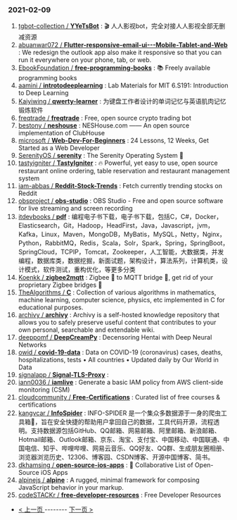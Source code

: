 ### 2021-02-09 
1. [
        tgbot-collection /
**YYeTsBot**](https://github.com/tgbot-collection/YYeTsBot) : 🎬 人人影视bot，完全对接人人影视全部无删减资源
1. [
        abuanwar072 /
**Flutter-responsive-email-ui---Mobile-Tablet-and-Web**](https://github.com/abuanwar072/Flutter-responsive-email-ui---Mobile-Tablet-and-Web) : We redesign the outlook app also make it responsive so that you can run it everywhere on your phone, tab, or web.
1. [
        EbookFoundation /
**free-programming-books**](https://github.com/EbookFoundation/free-programming-books) : 📚 Freely available programming books
1. [
        aamini /
**introtodeeplearning**](https://github.com/aamini/introtodeeplearning) : Lab Materials for MIT 6.S191: Introduction to Deep Learning
1. [
        Kaiyiwing /
**qwerty-learner**](https://github.com/Kaiyiwing/qwerty-learner) : 为键盘工作者设计的单词记忆与英语肌肉记忆锻炼软件
1. [
        freqtrade /
**freqtrade**](https://github.com/freqtrade/freqtrade) : Free, open source crypto trading bot
1. [
        bestony /
**neshouse**](https://github.com/bestony/neshouse) : NESHouse.com —— An open source implementation of ClubHouse
1. [
        microsoft /
**Web-Dev-For-Beginners**](https://github.com/microsoft/Web-Dev-For-Beginners) : 24 Lessons, 12 Weeks, Get Started as a Web Developer
1. [
        SerenityOS /
**serenity**](https://github.com/SerenityOS/serenity) : The Serenity Operating System 🐞
1. [
        tastyigniter /
**TastyIgniter**](https://github.com/tastyigniter/TastyIgniter) : 🔥 Powerful, yet easy to use, open source restaurant online ordering, table reservation and restaurant management system
1. [
        iam-abbas /
**Reddit-Stock-Trends**](https://github.com/iam-abbas/Reddit-Stock-Trends) : Fetch currently trending stocks on Reddit
1. [
        obsproject /
**obs-studio**](https://github.com/obsproject/obs-studio) : OBS Studio - Free and open source software for live streaming and screen recording
1. [
        itdevbooks /
**pdf**](https://github.com/itdevbooks/pdf) : 编程电子书下载，电子书下载，包括C，C#，Docker，Elasticsearch，Git，Hadoop，HeadFirst，Java，Javascript，jvm，Kafka，Linux，Maven，MongoDB，MyBatis，MySQL，Netty，Nginx，Python，RabbitMQ，Redis，Scala，Solr，Spark，Spring，SpringBoot，SpringCloud，TCPIP，Tomcat，Zookeeper，人工智能，大数据类，并发编程，数据库类，数据挖掘，新面试题，架构设计，算法系列，计算机类，设计模式，软件测试，重构优化，等更多分类
1. [
        Koenkk /
**zigbee2mqtt**](https://github.com/Koenkk/zigbee2mqtt) : Zigbee 🐝 to MQTT bridge 🌉, get rid of your proprietary Zigbee bridges 🔨
1. [
        TheAlgorithms /
**C**](https://github.com/TheAlgorithms/C) : Collection of various algorithms in mathematics, machine learning, computer science, physics, etc implemented in C for educational purposes.
1. [
        archivy /
**archivy**](https://github.com/archivy/archivy) : Archivy is a self-hosted knowledge repository that allows you to safely preserve useful content that contributes to your own personal, searchable and extendable wiki.
1. [
        deeppomf /
**DeepCreamPy**](https://github.com/deeppomf/DeepCreamPy) : Decensoring Hentai with Deep Neural Networks
1. [
        owid /
**covid-19-data**](https://github.com/owid/covid-19-data) : Data on COVID-19 (coronavirus) cases, deaths, hospitalizations, tests • All countries • Updated daily by Our World in Data
1. [
        signalapp /
**Signal-TLS-Proxy**](https://github.com/signalapp/Signal-TLS-Proxy) : 
1. [
        iann0036 /
**iamlive**](https://github.com/iann0036/iamlive) : Generate a basic IAM policy from AWS client-side monitoring (CSM)
1. [
        cloudcommunity /
**Free-Certifications**](https://github.com/cloudcommunity/Free-Certifications) : Curated list of free courses & certifications
1. [
        kangvcar /
**InfoSpider**](https://github.com/kangvcar/InfoSpider) : INFO-SPIDER 是一个集众多数据源于一身的爬虫工具箱🧰，旨在安全快捷的帮助用户拿回自己的数据，工具代码开源，流程透明。支持数据源包括GitHub、QQ邮箱、网易邮箱、阿里邮箱、新浪邮箱、Hotmail邮箱、Outlook邮箱、京东、淘宝、支付宝、中国移动、中国联通、中国电信、知乎、哔哩哔哩、网易云音乐、QQ好友、QQ群、生成朋友圈相册、浏览器浏览历史、12306、博客园、CSDN博客、开源中国博客、简书。
1. [
        dkhamsing /
**open-source-ios-apps**](https://github.com/dkhamsing/open-source-ios-apps) : 📱 Collaborative List of Open-Source iOS Apps
1. [
        alpinejs /
**alpine**](https://github.com/alpinejs/alpine) : A rugged, minimal framework for composing JavaScript behavior in your markup.
1. [
        codeSTACKr /
**free-developer-resources**](https://github.com/codeSTACKr/free-developer-resources) : Free Developer Resources 

- [ < 上一页 ](https://github.com/able8/github-trending-daily-record/blob/master/2021-02-08.md) -------- [ 下一页 > ](https://github.com/able8/github-trending-daily-record/blob/master/2021-02-10.md)